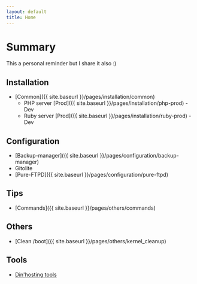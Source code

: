 ```yaml
---
layout: default
title: Home
---
```


# Summary

This a personal reminder but I share it also :)

## Installation

- [Common]({{ site.baseurl }}/pages/installation/common)
  - PHP server [Prod]({{ site.baseurl }}/pages/installation/php-prod) - Dev
  - Ruby server [Prod]({{ site.baseurl }}/pages/installation/ruby-prod) - Dev

## Configuration

- [Backup-manager]({{ site.baseurl }}/pages/configuration/backup-manager)
- Gitolite
- [Pure-FTPD]({{ site.baseurl }}/pages/configuration/pure-ftpd)

## Tips

- [Commands]({{ site.baseurl }}/pages/others/commands)


## Others

- [Clean /boot]({{ site.baseurl }}/pages/others/kernel_cleanup)

## Tools

- [Din'hosting tools](http://outils.dinhosting.fr)